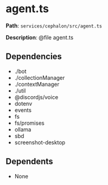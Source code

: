 # agent.ts

**Path**: `services/cephalon/src/agent.ts`

**Description**: @file agent.ts

## Dependencies
- ./bot
- ./collectionManager
- ./contextManager
- ./util
- @discordjs/voice
- dotenv
- events
- fs
- fs/promises
- ollama
- sbd
- screenshot-desktop

## Dependents
- None


